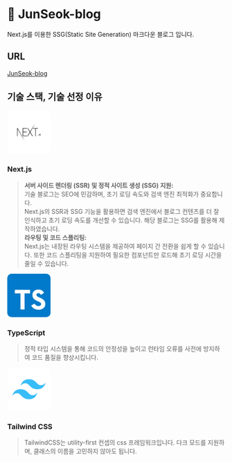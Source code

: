 # 🚀 JunSeok-blog

Next.js를 이용한 SSG(Static Site Generation) 마크다운 블로그 입니다.

## URL

<a href='https://junseok-blog.vercel.app/'>JunSeok-blog</a>

## 기술 스택, 기술 선정 이유

<img src='./public/images/Nextjs-logo.jpg' width=100 height=100 style="border-radius:10px">

### Next.js

> **서버 사이드 렌더링 (SSR) 및 정적 사이트 생성 (SSG) 지원:**  
> 기술 블로그는 SEO에 민감하며, 초기 로딩 속도와 검색 엔진 최적화가 중요합니다.  
> Next.js의 SSR과 SSG 기능을 활용하면 검색 엔진에서 블로그 컨텐츠를 더 잘 인식하고 초기 로딩 속도를 개선할 수 있습니다.
> 해당 블로그는 SSG를 활용해 제작하였습니다.  
> **라우팅 및 코드 스플리팅:**  
>  Next.js는 내장된 라우팅 시스템을 제공하여 페이지 간 전환을 쉽게 할 수 있습니다. 또한 코드 스플리팅을 지원하여 필요한 컴포넌트만 로드해 초기 로딩 시간을 줄일 수 있습니다.

<img src='./public/images/TS.jpg' width=100 height=100 style="border-radius:10px">

### TypeScript

> 정적 타입 시스템을 통해 코드의 안정성을 높이고 런타임 오류를 사전에 방지하여 코드 품질을 향상시킵니다.

<img src='./public/images/tailwind-css.jpg' width=100 height=100 style="border-radius:10px">

### Tailwind CSS

> TailwindCSS는 utility-first 컨셉의 css 프레임워크입니다.
> 다크 모드를 지원하며, 클래스의 이름을 고민하지 않아도 됩니다.
